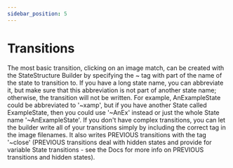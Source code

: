 ```yaml
---
sidebar_position: 5
---
```


# Transitions

The most basic transition, clicking on an image match, can be created with
the StateStructure Builder by specifying the ~ tag with part of the name of the state
to transition to.
If you have a long state name, you can abbreviate it, but make sure that this
abbreviation is not part of another state name; otherwise, the transition will not
be written. For example, AnExampleState could be abbreviated to '~xamp', but if you
have another State called ExampleState, then you could use '~AnEx' instead or
just the whole State name '~AnExampleState'. If you don't have complex transitions,
you can let the builder write all of your transitions simply by including the
correct tag in the image filenames. It also writes PREVIOUS transitions with the tag
'~close' (PREVIOUS transitions deal with hidden states and provide for variable
State transitions - see the Docs for more info on PREVIOUS transitions and hidden states).
